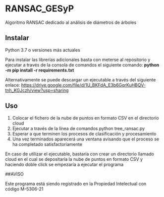 # RANSAC_GESyP

  Algoritmo RANSAC dedicado al análisis de diámetros de árboles

## Instalar

  Python 3.7 o versiones más actuales

  Para instalar las librerías adicionales basta con meterse al repositorio y ejecutar a través de la consola de comandos el siguiente comando: **python -m pip install -r requirements.txt**
  
  Alternativamente se puede descargar un ejecutable a través del siguiente enlace: https://drive.google.com/file/d/1U_BKFdA_E3b6GqrKuHBQV-tnh_KGJczh/view?usp=sharing

## Uso

  1. Colocar el fichero de la nube de puntos en formato CSV en el directorio cloud
  2. Ejecutar a través de la línea de comandos python tree_ransac.py
  3. Esperar a que terminen los procesos de clasificación y procesamiento
  4. Una vez terminados aparecerá una ventana avisando que el proceso se ha completado satisfactoriamente
 
 En caso de utilizar el ejecutable, bastaría con crear un directorio llamado cloud en el cual se depositaría la nube de puntos en formato CSV y haciendo doble click se empezaría a ejecutar el programa

    
##AVISO

Este programa está siendo registrado en la Propiedad Intelectual con código M-5306-21



